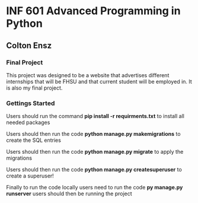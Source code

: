 # INF 601 Advanced Programming in Python
## Colton Ensz
###  Final Project
This project was designed to be a website that advertises different internships that will be FHSU and that current student will be employed in. It is also my final project.
### Gettings Started  
Users should run the command **pip install -r requirments.txt** to install all needed packages

Users should then run the code **python manage.py makemigrations** to create the SQL entries

Users should then run the code **python manage.py migrate** to apply the migrations

Users should then run the code **python manage.py createsuperuser** to create a superuser!

Finally to run the code locally users need to run the code **py manage.py runserver** users should then be running the project
